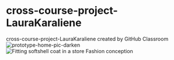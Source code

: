 # cross-course-project-LauraKaraliene
cross-course-project-LauraKaraliene created by GitHub Classroom
![prototype-home-pic-darken](https://user-images.githubusercontent.com/98472609/161262175-5e64b69e-93a5-454a-a656-07793d7c2a45.png)
![Fitting softshell coat in a store  Fashion conception](https://user-images.githubusercontent.com/98472609/161265155-b09341c5-1e9c-4cb5-95f1-10731c154bb8.jpeg)
